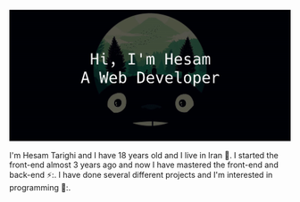 ![](https://github.com/HesamTarighi/HesamTarighi/blob/main/banner.jpg)

I'm Hesam Tarighi and I have 18 years old and I live in Iran 👦.
I started the front-end almost 3 years ago and now I have mastered the front-end and back-end ⚡:.
I have done several different projects and I'm interested in programming 💫:.
